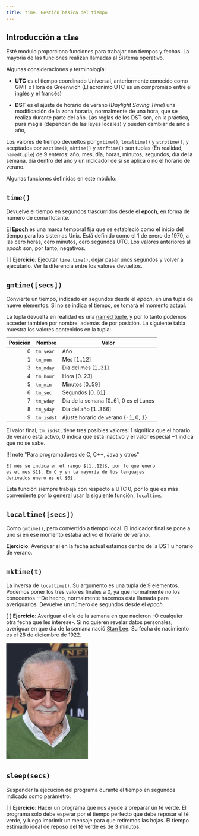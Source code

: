 ```yaml
---
title: time. Gestión básica del tiempo
---
```


## Introducción a `time`

Esté modulo proporciona funciones para trabajar con tiempos y fechas. La
mayoría de las funciones realizan llamadas al Sistema operativo.

Algunas consideraciones y terminología:

- **UTC** es el tiempo coordinado Universal, anteriormente conocido como GMT o
  Hora de Greenwich (El acrónimo UTC es un compromiso entre el inglés y el
  francés)

- **DST** es el ajuste de horario de verano (*Daylight Saving Time*) una
  modificación de la zona horaria, normalmente de una hora, que se realiza
  durante parte del año. Las reglas de los DST son, en la práctica, pura magia
  (dependen de las leyes locales) y pueden cambiar de año a año,

Los valores de tiempo devueltos por `gmtime()`, `localtime()` y `strptime()`, y
aceptados por `asctime()`, `mktime()` y `strftime()` son tuplas (En realidad,
`namedtuple`) de 9 enteros: año, mes, día, horas, minutos, segundos, día de la
semana, día dentro del año y un indicador de si se aplica o no el horario de
verano.

Algunas funciones definidas en este módulo:

## `time()`

Devuelve el tiempo en segundos trascurridos desde el **epoch**, en forma de
número de coma flotante. 

El **[Epoch](https://en.wikipedia.org/wiki/Epoch)** es una marca temporal fija que
se estableció como el inicio del tiempo para los sistemas Unix. Está definido
como el 1 de enero de 1970, a las cero horas, cero minutos, cero segundos UTC.
Los valores anteriores al _epoch_ son, por tanto, negativos.

[ ] **Ejercicio**: Ejecutar `time.time()`, dejar pasar unos segundos y volver a
ejecutarlo. Ver la diferencia entre los valores devueltos.


## `gmtime([secs])`

Convierte un tiempo, indicado en segundos desde el _epoch_, en una tupla de nueve elementos.
 Si no se indica el tiempo, se tomará el momento actual. 

La tupla devuelta en realidad es una [named
tuple](https://docs.python.org/3/library/collections.html#collections.namedtuple),
y por lo tanto podemos acceder también por nombre, además de por posición. La
siguiente tabla muestra los valores contenidos en la tupla:

| Posición | Nombre     | Valor                                   |
|---------:|------------|-----------------------------------------|
| 0        | `tm_year`  | Año                                     |
| 1        | `tm_mon`   | Mes [1..12]                             |
| 3        | `tm_mday`  | Día del mes [1..31]                     |
| 4        | `tm_hour`  | Hora [0..23]                            |
| 5        | `tm_min`   | Minutos [0..59]                         |
| 6        | `tm_sec`   | Segundos [0..61]                        |
| 7        | `tm_wday`  | Día de la semana [0..6], 0 es el Lunes  |
| 8        | `tm_yday`  | Dia del año [1..366]                    |
| 9        | `tm_isdst` | Ajuste horario de verano {-1, 0, 1}     |


El valor final, `tm_isdst`, tiene tres posibles valores: $1$ significa que
el horario de verano está activo, $0$ indica que está inactivo y el valor
especial $-1$ indica que no se sabe.
	
!!! note "Para programadores de C, C++, Java y otros"

    El més se indica en el rango $[1..12]$, por lo que enero
    es el mes $1$. En C y en la mayoría de los lenguajes
    derivados enero es el $0$.

Esta función siempre trabaja con respecto a UTC 0, por lo que es más
conveniente por lo general usar la siguiente función, `localtime`.


## `localtime([secs])`

Como `gmtime()`, pero convertido a tiempo local. El indicador final se pone a
uno si en ese momento estaba activo el horario de verano.

**Ejercicio**: Averiguar si en la fecha actual estamos dentro de la DST u
horario de verano.

## `mktime(t)`

La inversa de `localtime()`. Su argumento es una tupla de 9 elementos. Podemos
poner los tres valores finales a $0$, ya que normalmente no los conocemos --De
hecho, normalmente hacemos esta llamada para averiguarlos. Devuelve un número de
segundos desde el _epoch_.

[ ] **Ejercicio**: Averiguar el día de la semana en que nacieron -O cualquier otra
fecha que les interese-. Si no quieren revelar datos personales, averiguar en que
día de la semana nació [Stan Lee](https://es.wikipedia.org/wiki/Stan_Lee). Su
fecha de nacimiento es el 28 de diciembre de 1922.

![Stan Lee](stan-lee.png)


## `sleep(secs)`

Suspender la ejecución del programa durante el tiempo en segundos indicado como
parámetro.

[ ] **Ejercicio**: Hacer un programa que nos ayude a preparar un té verde. El
programa solo debe esperar por el tiempo perfecto que debe reposar el té verde,
y luego imprimir un mensaje para que retiremos las hojas. El tiempo estimado
ideal de reposo del té verde es de 3 minutos.
